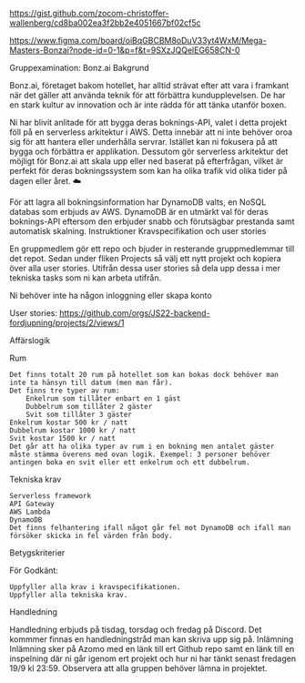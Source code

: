 https://gist.github.com/zocom-christoffer-wallenberg/cd8ba002ea3f2bb2e4051667bf02cf5c

https://www.figma.com/board/oiBqGBCBM8oDuV33yt4WxM/Mega-Masters-Bonzai?node-id=0-1&p=f&t=9SXzJQQelEG658CN-0

Gruppexamination: Bonz.ai
Bakgrund

Bonz.ai, företaget bakom hotellet, har alltid strävat efter att vara i framkant när det gäller att använda teknik för att förbättra kundupplevelsen. De har en stark kultur av innovation och är inte rädda för att tänka utanför boxen.

Ni har blivit anlitade för att bygga deras boknings-API, valet i detta projekt föll på en serverless arkitektur i AWS. Detta innebär att ni inte behöver oroa sig för att hantera eller underhålla servrar. Istället kan ni fokusera på att bygga och förbättra er applikation. Dessutom gör serverless arkitektur det möjligt för Bonz.ai att skala upp eller ned baserat på efterfrågan, vilket är perfekt för deras bokningssystem som kan ha olika trafik vid olika tider på dagen eller året. ☁️

För att lagra all bokningsinformation har DynamoDB valts, en NoSQL databas som erbjuds av AWS. DynamoDB är en utmärkt val för deras boknings-API eftersom den erbjuder snabb och förutsägbar prestanda samt automatisk skalning.
Instruktioner
Kravspecifikation och user stories

En gruppmedlem gör ett repo och bjuder in resterande gruppmedlemmar till det repot. Sedan under fliken Projects så välj ett nytt projekt och kopiera över alla user stories. Utifrån dessa user stories så dela upp dessa i mer tekniska tasks som ni kan arbeta utifrån.

Ni behöver inte ha någon inloggning eller skapa konto

User stories: https://github.com/orgs/JS22-backend-fordjupning/projects/2/views/1

Affärslogik

Rum

    Det finns totalt 20 rum på hotellet som kan bokas dock behöver man inte ta hänsyn till datum (men man får).
    Det finns tre typer av rum:
        Enkelrum som tillåter enbart en 1 gäst
        Dubbelrum som tillåter 2 gäster
        Svit som tillåter 3 gäster
    Enkelrum kostar 500 kr / natt
    Dubbelrum kostar 1000 kr / natt
    Svit kostar 1500 kr / natt
    Det går att ha olika typer av rum i en bokning men antalet gäster måste stämma överens med ovan logik. Exempel: 3 personer behöver antingen boka en svit eller ett enkelrum och ett dubbelrum.

Tekniska krav

    Serverless framework
    API Gateway
    AWS Lambda
    DynamoDB
    Det finns felhantering ifall något går fel mot DynamoDB och ifall man försöker skicka in fel värden från body.

Betygskriterier

För Godkänt:

    Uppfyller alla krav i kravspecifikationen.
    Uppfyller alla tekniska krav.

Handledning

Handledning erbjuds på tisdag, torsdag och fredag på Discord. Det kommmer finnas en handledningstråd man kan skriva upp sig på.
Inlämning
Inlämning sker på Azomo med en länk till ert Github repo samt en länk till en inspelning där ni går igenom ert projekt och hur ni har tänkt senast fredagen 19/9 kl 23:59. Observera att alla gruppen behöver lämna in projektet.
